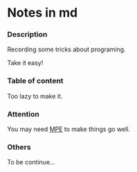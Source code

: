 # Notes in md

### Description
Recording some tricks about programing.

Take it easy! 

### Table of content
Too lazy to make it.

### Attention
You may need [MPE](https://shd101wyy.github.io/markdown-preview-enhanced/#/) to make things go well.

### Others 
To be continue...
